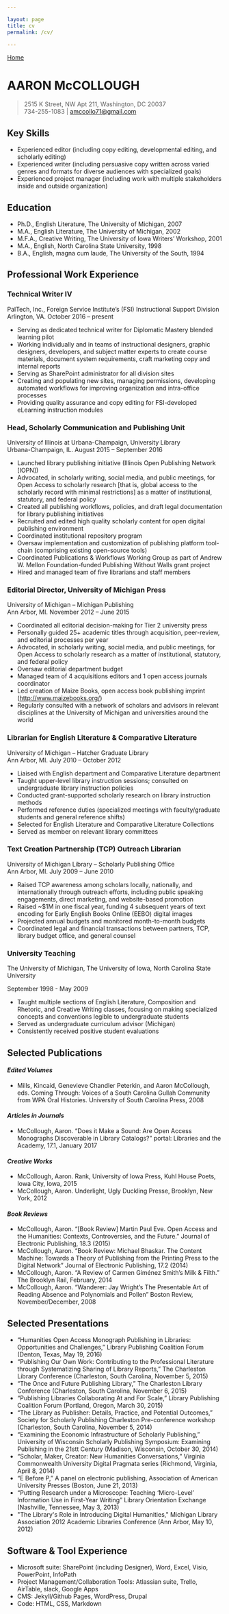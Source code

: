 ```yaml
---

layout: page
title: cv
permalink: /cv/

---
```


[Home](http://aaronmccollough.com)

# AARON McCOLLOUGH

> 2515 K Street, NW Apt 211, Washington, DC 20037 <br>
> 734-255-1083 | amccollo71@gmail.com




## Key Skills 

* Experienced editor (including copy editing, developmental editing, and scholarly editing)
* Experienced writer (including persuasive copy written across varied genres and formats for diverse audiences with specialized goals) 
* Experienced project manager (including work with multiple stakeholders inside and outside organization) 

## Education 

* Ph.D., English Literature, The University of Michigan, 2007
* M.A., English Literature, The University of Michigan, 2002
* M.F.A., Creative Writing, The University of Iowa Writers’ Workshop, 2001
* M.A., English, North Carolina State University, 1998
* B.A., English, magna cum laude, The University of the South, 1994

## Professional Work Experience

### Technical Writer IV
PalTech, Inc., Foreign Service Institute’s (FSI) Instructional Support Division <br>
Arlington, VA.  October 2016 – present

* Serving as dedicated technical writer for Diplomatic Mastery blended learning pilot
* Working individually and in teams of instructional designers, graphic designers, developers, and subject matter experts to create course materials, document system requirements, craft marketing copy and internal reports
* Serving as SharePoint administrator for all division sites
* Creating and populating new sites, managing permissions, developing automated workflows for improving organization and intra-office processes
* Providing quality assurance and copy editing for FSI-developed eLearning instruction modules

### Head, Scholarly Communication and Publishing Unit
University of Illinois at Urbana-Champaign, University Library <br>
Urbana-Champaign, IL.  August 2015 – September 2016

* Launched library publishing initiative (Illinois Open Publishing Network [IOPN])
* Advocated, in scholarly writing, social media, and public meetings, for Open Access to scholarly research [that is, global access to the scholarly record with minimal restrictions] as a matter of institutional, statutory, and federal policy 
* Created all publishing workflows, policies, and draft legal documentation for library publishing initiatives
* Recruited and edited high quality scholarly content for open digital publishing environment
* Coordinated institutional repository program
* Oversaw implementation and customization of publishing platform tool-chain (comprising existing open-source tools)
* Coordinated Publications & Workflows Working Group as part of Andrew W. Mellon Foundation-funded Publishing Without Walls grant project
* Hired and managed team of five librarians and staff members

### Editorial Director, University of Michigan Press
University of Michigan – Michigan Publishing <br>
Ann Arbor, MI. November 2012 – June 2015

* Coordinated all editorial decision-making for Tier 2 university press
* Personally guided 25+ academic titles through acquisition, peer-review, and editorial processes per year
* Advocated, in scholarly writing, social media, and public meetings, for Open Access to scholarly research as a matter of institutional, statutory, and federal policy  
* Oversaw editorial department budget 
* Managed team of 4 acquisitions editors and 1 open access journals coordinator
* Led creation of Maize Books, open access book publishing imprint (http://www.maizebooks.org/)
* Regularly consulted with a network of scholars and advisors in relevant disciplines at the University of Michigan and universities around the world

### Librarian for English Literature & Comparative Literature
University of Michigan – Hatcher Graduate Library <br>
Ann Arbor, MI. July 2010 – October 2012

* Liaised with English department and Comparative Literature department
* Taught upper-level library instruction sessions; consulted on undergraduate library instruction policies
* Conducted grant-supported scholarly research on library instruction methods
* Performed reference duties (specialized meetings with faculty/graduate students and general reference shifts)
* Selected for English Literature and Comparative Literature Collections
* Served as member on relevant library committees

### Text Creation Partnership (TCP) Outreach Librarian
University of Michigan Library – Scholarly Publishing Office <br>
Ann Arbor, MI. July 2009 – June 2010

* Raised TCP awareness among scholars locally, nationally, and internationally through outreach efforts, including public speaking engagements, direct marketing, and website-based promotion
* Raised ~$1M in one fiscal year, funding 4 subsequent years of text encoding for Early English Books Online (EEBO) digital images
* Projected annual budgets and monitored month-to-month budgets
* Coordinated legal and financial transactions between partners, TCP, library budget office, and general counsel

### University Teaching
The University of Michigan, The University of Iowa, North Carolina State University

September 1998 - May 2009

* Taught multiple sections of English Literature, Composition and Rhetoric, and Creative Writing classes, focusing on making specialized concepts and conventions legible to undergraduate students
* Served as undergraduate curriculum advisor (Michigan)
* Consistently received positive student evaluations

## Selected Publications

#### _Edited Volumes_

* Mills, Kincaid, Genevieve Chandler Peterkin, and Aaron McCollough, eds. Coming Through: Voices of a South Carolina Gullah Community from WPA Oral Histories. University of South Carolina Press, 2008

#### _Articles in Journals_

* McCollough, Aaron. “Does it Make a Sound: Are Open Access Monographs Discoverable in Library Catalogs?” portal: Libraries and the Academy, 17.1, January 2017

#### _Creative Works_

* McCollough, Aaron. Rank, University of Iowa Press, Kuhl House Poets, Iowa City, Iowa, 2015
* McCollough, Aaron. Underlight, Ugly Duckling Presse, Brooklyn, New York, 2012

#### _Book Reviews_

* McCollough, Aaron. “[Book Review] Martin Paul Eve. Open Access and the Humanities: Contexts, Controversies, and the Future.” Journal of Electronic Publishing, 18.3 (2015)
* McCollough, Aaron. “Book Review: Michael Bhaskar. The Content Machine: Towards a Theory of Publishing from the Printing Press to the Digital Network” Journal of Electronic Publishing, 17.2 (2014)
* McCollough, Aaron. “A Review of Carmen Giménez Smith’s Milk & Filth.” The Brooklyn Rail, February, 2014
* McCollough, Aaron. “Wanderer: Jay Wright’s The Presentable Art of Reading Absence and Polynomials and Pollen” Boston Review, November/December, 2008

## Selected Presentations

* “Humanities Open Access Monograph Publishing in Libraries: Opportunities and Challenges,” Library Publishing Coalition Forum (Denton, Texas, May 19, 2016)
* “Publishing Our Own Work: Contributing to the Professional Literature through Systematizing Sharing of Library Reports,” The Charleston Library Conference (Charleston, South Carolina, November 5, 2015)
* “The Once and Future Publishing Library,” The Charleston Library Conference (Charleston, South Carolina, November 6, 2015)
* “Publishing Libraries Collaborating At and For Scale,” Library Publishing Coalition Forum (Portland, Oregon, March 30, 2015)
* “The Library as Publisher: Details, Practice, and Potential Outcomes,” Society for Scholarly Publishing Charleston Pre-conference workshop (Charleston, South Carolina, November 5, 2014)
* “Examining the Economic Infrastructure of Scholarly Publishing,” University of Wisconsin Scholarly Publishing Symposium: Examining Publishing in the 21stt Century (Madison, Wisconsin, October 30, 2014)
* “Scholar, Maker, Creator: New Humanities Conversations,” Virginia Commonwealth University Digital Pragmata series (Richmond, Virginia, April 8, 2014)
* “E Before P,” A panel on electronic publishing, Association of American University Presses (Boston, June 21, 2013)
* “Putting Research under a Microscope: Teaching ‘Micro-Level’ Information Use in First-Year Writing” Library Orientation Exchange (Nashville, Tennessee, May 3, 2013)
* "The Library's Role in Introducing Digital Humanities," Michigan Library Association 2012 Academic Libraries Conference (Ann Arbor, May 10, 2012)

## Software & Tool Experience

* Microsoft suite: SharePoint (including Designer), Word, Excel, Visio, PowerPoint, InfoPath
* Project Management/Collaboration Tools: Atlassian suite, Trello, AirTable, slack, Google Apps
* CMS: Jekyll/Github Pages, WordPress, Drupal
* Code: HTML, CSS, Markdown
